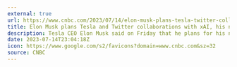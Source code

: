 ```yaml
---
external: true
url: https://www.cnbc.com/2023/07/14/elon-musk-plans-tesla-twitter-collaborations-with-xai.html
title: Elon Musk plans Tesla and Twitter collaborations with xAI, his new startup
description: Tesla CEO Elon Musk said on Friday that he plans for his newest venture, the artificial intelligence startup xAI, to collaborate with the automaker both on the “silicon front” and on the “AI software front.”
date: 2023-07-14T23:04:18Z
icon: https://www.google.com/s2/favicons?domain=www.cnbc.com&sz=32
source: CNBC
---
```

